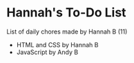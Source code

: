 # Hannah's To-Do List

List of daily chores made by Hannah B (11)

- HTML and CSS by Hannah B
- JavaScript by Andy B
